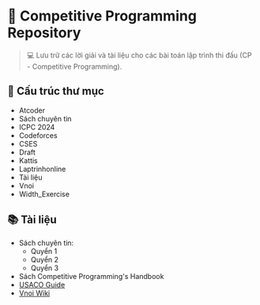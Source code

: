 # 🏁 Competitive Programming Repository

> 💻 Lưu trữ các lời giải và tài liệu cho các bài toán lập trình thi đấu (CP - Competitive Programming).

## 📂 Cấu trúc thư mục
- Atcoder
- Sách chuyên tin
- ICPC 2024
- Codeforces
- CSES
- Draft
- Kattis
- Laptrinhonline
- Tài liệu
- Vnoi
- Width_Exercise
## 📚 Tài liệu
- Sách chuyên tin:
  - Quyển 1
  - Quyển 2
  - Quyển 3
- Sách Competitive Programming's Handbook
- [USACO Guide](https://usaco.guide/general)
- [Vnoi Wiki](https://wiki.vnoi.info)